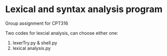 # Lexical and syntax analysis program
Group assignment for CPT316


Two codes for lexcial analysis, can choose either one:
1. lexerTry.py & shell.py 
2. lexical analysis.py
